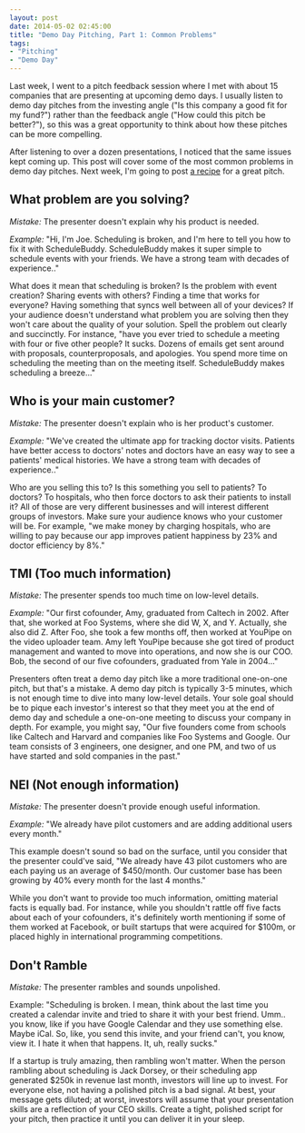 ```yaml
---
layout: post
date: 2014-05-02 02:45:00
title: "Demo Day Pitching, Part 1: Common Problems"
tags:
- "Pitching"
- "Demo Day"
---
```


Last week, I went to a pitch feedback session where I met with about 15 companies that are presenting at upcoming demo days. I usually listen to demo day pitches from the investing angle ("Is this company a good fit for my fund?") rather than the feedback angle ("How could this pitch be better?"), so this was a great opportunity to think about how these pitches can be more compelling.

After listening to over a dozen presentations, I noticed that the same issues kept coming up. This post will cover some of the most common problems in demo day pitches. Next week, I'm going to post <a href="{{site.url}}demo-day-pitching-part-2-telling-a-story" target="_blank">a recipe</a> for a great pitch.

## What problem are you solving?  

_Mistake:_ The presenter doesn't explain why his product is needed.

_Example:_ "Hi, I'm Joe. Scheduling is broken, and I'm here to tell you how to fix it with ScheduleBuddy. ScheduleBuddy makes it super simple to schedule events with your friends. We have a strong team with decades of experience.."

What does it mean that scheduling is broken? Is the problem with event creation? Sharing events with others? Finding a time that works for everyone? Having something that syncs well between all of your devices? If your audience doesn't understand what problem you are solving then they won't care about the quality of your solution. Spell the problem out clearly and succinctly. For instance, "have you ever tried to schedule a meeting with four or five other people? It sucks. Dozens of emails get sent around with proposals, counterproposals, and apologies. You spend more time on scheduling the meeting than on the meeting itself. ScheduleBuddy makes scheduling a breeze..."

## Who is your main customer?

_Mistake:_ The presenter doesn't explain who is her product's customer.

_Example:_ "We've created the ultimate app for tracking doctor visits. Patients have better access to doctors' notes and doctors have an easy way to see a patients' medical histories. We have a strong team with decades of experience.."

Who are you selling this to? Is this something you sell to patients? To doctors? To hospitals, who then force doctors to ask their patients to install it? All of those are very different businesses and will interest different groups of investors. Make sure your audience knows who your customer will be. For example, "we make money by charging hospitals, who are willing to pay because our app improves patient happiness by 23% and doctor efficiency by 8%."

## TMI (Too much information)

_Mistake:_ The presenter spends too much time on low-level details.

_Example:_ "Our first cofounder, Amy, graduated from Caltech in 2002. After that, she worked at Foo Systems, where she did W, X, and Y. Actually, she also did Z. After Foo, she took a few months off, then worked at YouPipe on the video uploader team. Amy left YouPipe because she got tired of product management and wanted to move into operations, and now she is our COO. Bob, the second of our five cofounders, graduated from Yale in 2004..."

Presenters often treat a demo day pitch like a more traditional one-on-one pitch, but that's a mistake. A demo day pitch is typically 3-5 minutes, which is not enough time to dive into many low-level details. Your sole goal should be to pique each investor's interest so that they meet you at the end of demo day and schedule a one-on-one meeting to discuss your company in depth. For example, you might say, "Our five founders come from schools like Caltech and Harvard and companies like Foo Systems and Google. Our team consists of 3 engineers, one designer, and one PM, and two of us have started and sold companies in the past."

## NEI (Not enough information)

_Mistake:_ The presenter doesn't provide enough useful information.

_Example:_ "We already have pilot customers and are adding additional users every month."

This example doesn't sound so bad on the surface, until you consider that the presenter could've said, "We already have 43 pilot customers who are each paying us an average of $450/month. Our customer base has been growing by 40% every month for the last 4 months."

While you don't want to provide too much information, omitting material facts is equally bad. For instance, while you shouldn't rattle off five facts about each of your cofounders, it's definitely worth mentioning if some of them worked at Facebook, or built startups that were acquired for $100m, or placed highly in international programming competitions.

## Don't Ramble

_Mistake:_ The presenter rambles and sounds unpolished.

Example: "Scheduling is broken. I mean, think about the last time you created a calendar invite and tried to share it with your best friend. Umm.. you know, like if you have Google Calendar and they use something else. Maybe iCal. So, like, you send this invite, and your friend can't, you know, view it. I hate it when that happens. It, uh, really sucks."

If a startup is truly amazing, then rambling won't matter. When the person rambling about scheduling is Jack Dorsey, or their scheduling app generated $250k in revenue last month, investors will line up to invest. For everyone else, not having a polished pitch is a bad signal. At best, your message gets diluted; at worst, investors will assume that your presentation skills are a reflection of your CEO skills. Create a tight, polished script for your pitch, then practice it until you can deliver it in your sleep.